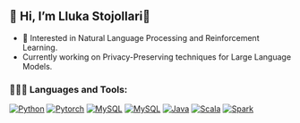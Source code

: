 ## 👋 Hi, I’m Lluka Stojollari👋
- 👀 Interested in Natural Language Processing and Reinforcement Learning.
- Currently working on Privacy-Preserving techniques for Large Language Models. 
### 👨🏼‍💻 Languages and Tools:

<p>
  <a href="https://github.com/search?q=user%3ADenverCoder1+language%3Apython"><img alt="Python" src="https://img.shields.io/badge/Python-14354C.svg?logo=python&logoColor=white&color=blue"></a>
<a href="https://github.com/search?q=user%3ADenverCoder1+language%3Ahtml"><img alt="Pytorch" src="https://img.shields.io/badge/Pytorch-EE4C2C.svg?logo=pytorch&logoColor=white&color=red"></a>
<a href="https://github.com/search?q=user%3ADenverCoder1+language%typescript"><img alt="MySQL" src="https://img.shields.io/badge/numpy-F7DF1E.svg?logo=numpy&logoColor=white&color=green"></a>
<a href="https://github.com/search?q=user%3ADenverCoder1+language%typescript"><img alt="MySQL" src="https://img.shields.io/badge/MySQL-F7DF1E.svg?logo=sql&logoColor=white&color=yellow"></a>
<a href="https://github.com/search?q=user%3ADenverCoder1+language%3Ascala"><img alt="Java" src="https://img.shields.io/badge/Java-ED8B00.svg?logo=Java&logoColor=white&color=blue"></a>
<a href="https://github.com/search?q=user%3ADenverCoder1+language%3Ascala"><img alt="Scala" src="https://img.shields.io/badge/Scala-1572B6.svg?logo=Scala&logoColor=white&color=red"></a>
<a href="https://github.com/search?q=user%3ADenverCoder1+language%3Ajavascript"><img alt="Spark" src="https://img.shields.io/badge/Spark-E25A1C.svg?logo=apachespark&logoColor=white&color=blueviolet"></a>


</p>
